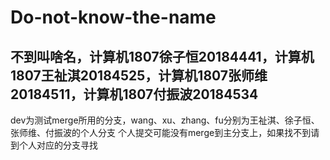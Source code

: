 # Do-not-know-the-name
## 不到叫啥名，计算机1807徐子恒20184441，计算机1807王祉淇20184525，计算机1807张师维20184511，计算机1807付振波20184534
dev为测试merge所用的分支，wang、xu、zhang、fu分别为王祉淇、徐子恒、张师维、付振波的个人分支
个人提交可能没有merge到主分支上，如果找不到请到个人对应的分支寻找
